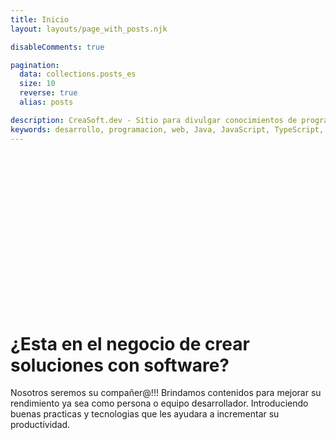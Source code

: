 ```yaml
---
title: Inicio
layout: layouts/page_with_posts.njk

disableComments: true

pagination:
  data: collections.posts_es
  size: 10
  reverse: true
  alias: posts

description: CreaSoft.dev - Sitio para divulgar conocimientos de programacion.
keywords: desarrollo, programacion, web, Java, JavaScript, TypeScript, contenedores, docker, kubernetes
---
```

<div 
    style="background-image:
           url('/images/humaaans.png'); 
    height:250px;
    background-repeat: no-repeat;
    background-size: 50%; 
    background-position:center;">&nbsp;</div>

# ¿Esta en el negocio de crear soluciones con software?

Nosotros seremos su compañer@!!!
Brindamos contenidos para mejorar su rendimiento ya sea como persona o equipo desarrollador.
Introduciendo buenas practicas y tecnologias que les ayudara a incrementar su productividad.